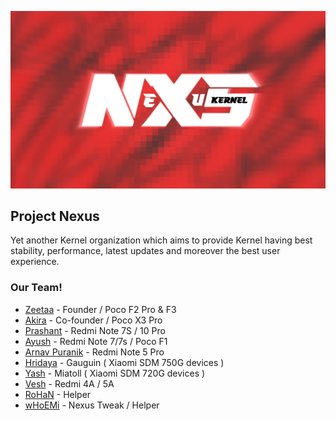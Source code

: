 ![nexus](https://github.com/projects-nexus/.github/blob/master/banner/nexuskernel.png)
## Project Nexus
Yet another Kernel organization which aims to provide Kernel having best stability, performance, latest updates and moreover the best user experience.

### Our Team!

- [Zeetaa](https://github.com/NotZeetaa) - Founder / Poco F2 Pro & F3
- [Akira](https://github.com/akirasupr) - Co-founder / Poco X3 Pro
- [Prashant](https://github.com/ImPrashantt) - Redmi Note 7S / 10 Pro
- [Ayush](https://github.com/ImSpiDy) - Redmi Note 7/7s / Poco F1
- [Arnav Puranik](https://github.com/arnavpuranik) - Redmi Note 5 Pro
- [Hridaya](https://github.com/kawaaii) - Gauguin ( Xiaomi SDM 750G devices )
- [Yash](https://github.com/ayash92) - Miatoll ( Xiaomi SDM 720G devices )
- [Vesh](https://github.com/veshrao) - Redmi 4A / 5A
- [RoHaN](https://github.com/reaPeR1010) - Helper
- [wHoEMi](https://github.com/wHo-EM-i) - Nexus Tweak / Helper
